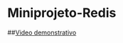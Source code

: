 # Miniprojeto-Redis

##[Video demonstrativo](https://drive.google.com/file/d/1olKlhctgQEyLbi3xjZq5C2pyY0EpdnoZ/view?usp=sharing)
